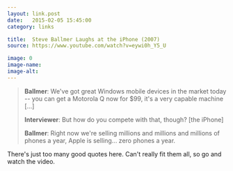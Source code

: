 ```yaml
---
layout: link.post
date:   2015-02-05 15:45:00
category: links

title:  Steve Ballmer Laughs at the iPhone (2007)
source: https://www.youtube.com/watch?v=eywi0h_Y5_U

image: 0
image-name: 
image-alt: 
---
```


>**Ballmer**: We've got great Windows mobile devices in the market today -- you can get a Motorola Q now for $99, it's a very capable machine [...]
>
>**Interviewer**: But how do you compete with that, though? [the iPhone]
>
>**Ballmer**: Right now we're selling millions and millions and millions of phones a year, Apple is selling... zero phones a year.


There's just too many good quotes here. Can't really fit them all, so go and watch the video.

